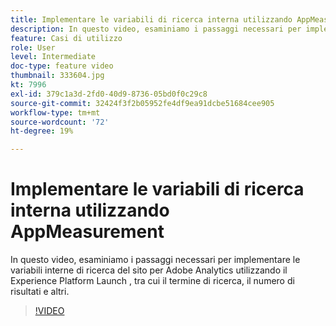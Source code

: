 ```yaml
---
title: Implementare le variabili di ricerca interna utilizzando AppMeasurement
description: In questo video, esaminiamo i passaggi necessari per implementare le variabili interne di ricerca del sito per Adobe Analytics utilizzando il Experience Platform Launch , tra cui il termine di ricerca, il numero di risultati e altri.
feature: Casi di utilizzo
role: User
level: Intermediate
doc-type: feature video
thumbnail: 333604.jpg
kt: 7996
exl-id: 379c1a3d-2fd0-40d9-8736-05bd0f0c29c8
source-git-commit: 32424f3f2b05952fe4df9ea91dcbe51684cee905
workflow-type: tm+mt
source-wordcount: '72'
ht-degree: 19%

---
```


# Implementare le variabili di ricerca interna utilizzando AppMeasurement

In questo video, esaminiamo i passaggi necessari per implementare le variabili interne di ricerca del sito per Adobe Analytics utilizzando il Experience Platform Launch , tra cui il termine di ricerca, il numero di risultati e altri.

>[!VIDEO](https://video.tv.adobe.com/v/333604/?quality=12&learn=on)
